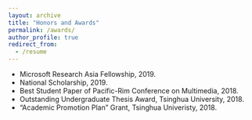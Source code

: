 ```yaml
---
layout: archive
title: "Honors and Awards"
permalink: /awards/
author_profile: true
redirect_from:
  - /resume
---
```


* Microsoft Research Asia Fellowship, 2019.
* National Scholarship, 2019.
* Best Student Paper of Pacific-Rim Conference on Multimedia, 2018.
* Outstanding Undergraduate Thesis Award, Tsinghua University, 2018.
* “Academic Promotion Plan” Grant, Tsinghua Univeristy, 2018.
